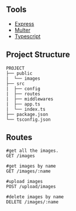 ## Tools
- [Express](https://expressjs.com/)
- [Multer](https://github.com/expressjs/multer)
- [Typescript](https://www.typescriptlang.org/)

## Project Structure
```
PROJECT
├── public
|  └── images 
├── src
|  ├── config
|  ├── routes
|  ├── middlewares
|  ├── app.ts
|  └── index.ts
├── package.json
└── tsconfig.json
```

## Routes
```
#get all the images.
GET /images

#get images by name
GET /images/:name

#upload images
POST /upload/images

#delete images by name
DELETE /images/:name
``` 
